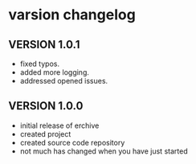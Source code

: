 # varsion changelog

## VERSION 1.0.1

- fixed typos.
- added more logging.
- addressed opened issues.

## VERSION 1.0.0

- initial release of erchive
- created project
- created source code repository
- not much has changed when you have just started
